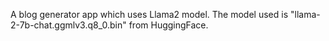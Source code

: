 A blog generator app which uses Llama2 model. The model used is "llama-2-7b-chat.ggmlv3.q8_0.bin" from HuggingFace.